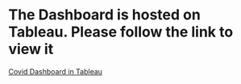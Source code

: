 # The Dashboard is hosted on Tableau. Please follow the link to view it
[Covid Dashboard in Tableau](https://public.tableau.com/shared/SPBRZWPCB?:display_count=n&:origin=viz_share_link)

